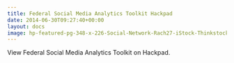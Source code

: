 ```yaml
---
title: Federal Social Media Analytics Toolkit Hackpad
date: 2014-06-30T09:27:40+00:00
layout: docs
image: hp-featured-pg-348-x-226-Social-Network-Rach27-iStock-Thinkstock-ThinkstockPhotos-457041031.jpg
---
```


View Federal Social Media Analytics Toolkit on Hackpad.